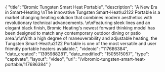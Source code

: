 {
    "title": "Bromic Tungsten Smart Heat Portable",
    "description": "A New Era in Smart-Heating \nThe innovative Tungsten Smart-Heat\u2122 Portable is a market changing heating solution that combines modern aesthetics with revolutionary technical advancements. \n\nFeaturing sleek lines and an elegant black finish, Bromic Heating's newest forward thinking model has been designed to match any contemporary outdoor dining or patio area.\n\nWith a high degree of maneuverability and adjustable heating, the Tungsten Smart-Heat\u2122 Portable is one of the most versatile and user friendly portable heaters available.",
    "videoid": "117686384",
    "date_created": "1395988281",
    "date_modified": "1505515057",
    "type": "captivate",
    "layout": "video",
    "url": "\/v\/bromic-tungsten-smart-heat-portable\/117686384"
}